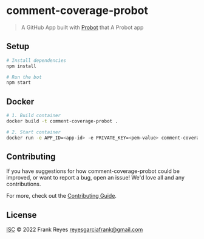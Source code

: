 # comment-coverage-probot

> A GitHub App built with [Probot](https://github.com/probot/probot) that A Probot app

## Setup

```sh
# Install dependencies
npm install

# Run the bot
npm start
```

## Docker

```sh
# 1. Build container
docker build -t comment-coverage-probot .

# 2. Start container
docker run -e APP_ID=<app-id> -e PRIVATE_KEY=<pem-value> comment-coverage-probot
```

## Contributing

If you have suggestions for how comment-coverage-probot could be improved, or want to report a bug, open an issue! We'd love all and any contributions.

For more, check out the [Contributing Guide](CONTRIBUTING.md).

## License

[ISC](LICENSE) © 2022 Frank Reyes <reyesgarciafrank@gmail.com>
